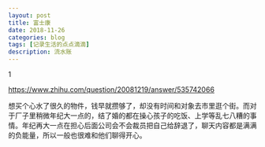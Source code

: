 ```yaml
---
layout: post
title: 富士康
date: 2018-11-26
categories: blog
tags: [记录生活的点点滴滴]
description: 流水账
---
```


1 

https://www.zhihu.com/question/20081219/answer/535742066


想买个心水了很久的物件，钱早就攒够了，却没有时间和对象去市里逛个街。而对于厂子里稍微年纪大一点的，结了婚的都在操心孩子的吃饭、上学等乱七八糟的事情。年纪再大一点在担心后面公司会不会裁员把自己给辞退了，聊天内容都是满满的负能量，所以一般也很难和他们聊得开心。



